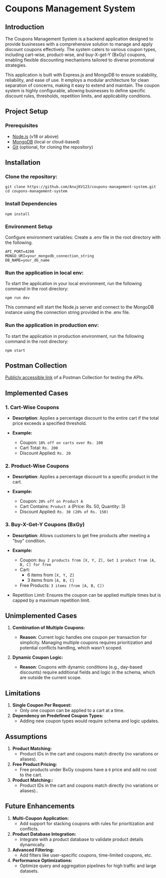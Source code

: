 # Coupons Management System

## Introduction

The Coupons Management System is a backend application designed to provide businesses with a comprehensive solution to manage and apply discount coupons effectively. The system caters to various coupon types, including cart-wise, product-wise, and buy-X-get-Y (BxGy) coupons, enabling flexible discounting mechanisms tailored to diverse promotional strategies.

This application is built with Express.js and MongoDB to ensure scalability, reliability, and ease of use. It employs a modular architecture for clean separation of concerns, making it easy to extend and maintain. The coupon system is highly configurable, allowing businesses to define specific discount rules, thresholds, repetition limits, and applicability conditions.

## Project Setup

### Prerequisites
- [Node.js](https://nodejs.org/) (v18 or above)
- [MongoDB](https://www.mongodb.com/) (local or cloud-based)
- [Git](https://git-scm.com/) (optional, for cloning the repository)

## Installation

### Clone the repository:

```
git clone https://github.com/AnujKV123/coupons-management-system.git
cd coupons-management-system
```

### Install Dependencies

```
npm install
```

### Environment Setup

Configure environment variables: Create a .env file in the root directory with the following.

```
API_PORT=4200
MONGO_URI=your_mongodb_connection_string
DB_NAME=your_db_name
```

### Run the application in local env:

To start the application in your local environment, run the following command in the root directory:

```
npm run dev
```

This command will start the Node.js server and connect to the MongoDB instance using the connection string provided in the .env file.


### Run the application in production env:

To start the application in production environment, run the following command in the root directory:

```
npm start
```

## Postman Collection

[Publicly accessible link](https://documenter.getpostman.com/view/12227404/2sAYBPmEGw) of a Postman Collection for testing the APIs.

## Implemented Cases

### 1. Cart-Wise Coupons

- **Description**: Applies a percentage discount to the entire cart if the total price exceeds a specified threshold.

- **Example:**
    - Coupon: `10% off on carts over Rs. 100`
    - Cart Total: `Rs. 200`
    - Discount Applied: `Rs. 20`

### 2. Product-Wise Coupons

- **Description**: Applies a percentage discount to a specific product in the cart.

- **Example:**
    - Coupon: `20% off on Product A`
    - Cart Contains: `Product A` (Price: Rs. 50, Quantity: 3)
    - Discount Applied: `Rs. 30 (20% of Rs. 150)`

### 3. Buy-X-Get-Y Coupons (BxGy)

- **Description**: Allows customers to get free products after meeting a "buy" condition.

- **Example:**
    - Coupon: `Buy 2 products from [X, Y, Z], Get 1 product from [A, B, C] for free`
    - Cart:
        - 6 items from `[X, Y, Z]`
        - 3 items from `[A, B, C]`
    - Free Products: `3 items (from [A, B, C])`
- Repetition Limit: Ensures the coupon can be applied multiple times but is capped by a maximum repetition limit.


## Unimplemented Cases

1. **Combination of Multiple Coupons:**
    - **Reason**: Current logic handles one coupon per transaction for simplicity. Managing multiple coupons requires prioritization and potential conflicts handling, which wasn't scoped.

2. **Dynamic Coupon Logic:**
    -  **Reason**: Coupons with dynamic conditions (e.g., day-based discounts) require additional fields and logic in the schema, which are outside the current scope.


## Limitations

1. **Single Coupon Per Request:**
    - Only one coupon can be applied to a cart at a time.
2. **Dependency on Predefined Coupon Types:**
    -  Adding new coupon types would require schema and logic updates.

## Assumptions

1. **Product Matching:**
    - Product IDs in the cart and coupons match directly (no variations or aliases).
2. **Free Product Pricing:**
    -  Free products under BxGy coupons have a `0` price and add no cost to the cart.
2. **Product Matching::**
    -  Product IDs in the cart and coupons match directly (no variations or aliases)..


## Future Enhancements

1. **Multi-Coupon Application:**
    - Add support for stacking coupons with rules for prioritization and conflicts.
2. **Product Database Integration:**
    -  Integrate with a product database to validate product details dynamically.
3. **Advanced Filtering:**
    -  Add filters like user-specific coupons, time-limited coupons, etc.
2. **Performance Optimizations:**
    -  Optimize query and aggregation pipelines for high traffic and large datasets.


